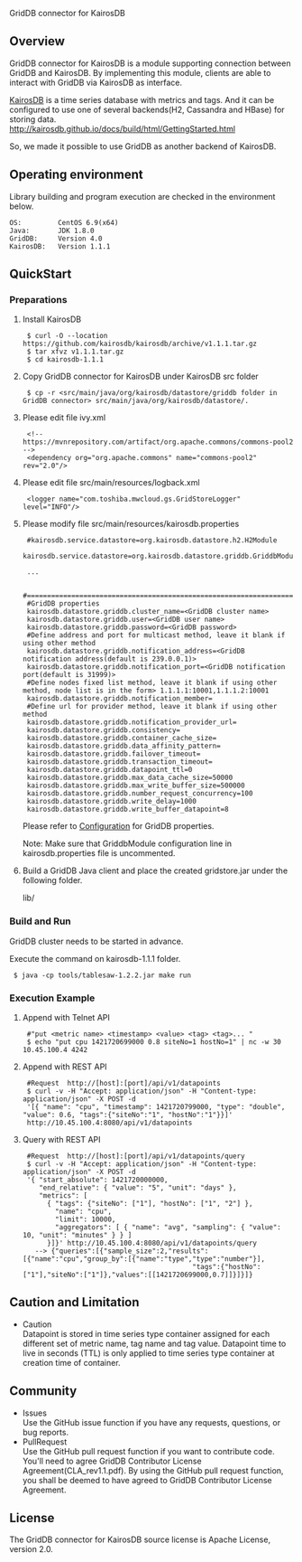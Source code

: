 GridDB connector for KairosDB

## Overview

GridDB connector for KairosDB is a module supporting connection between GridDB and KairosDB. By implementing this module, clients are able to interact with GridDB via KairosDB as interface.

[KairosDB](https://github.com/kairosdb/kairosdb) is a time series database with metrics and tags.
And it can be configured to use one of several backends(H2, Cassandra and HBase) for storing data.  
http://kairosdb.github.io/docs/build/html/GettingStarted.html

So, we made it possible to use GridDB as another backend of KairosDB.

## Operating environment

Library building and program execution are checked in the environment below.

    OS:         CentOS 6.9(x64)
    Java:       JDK 1.8.0
    GridDB:     Version 4.0
	KairosDB:   Version 1.1.1

## QuickStart
### Preparations

1. Install KairosDB

        $ curl -O --location https://github.com/kairosdb/kairosdb/archive/v1.1.1.tar.gz 
        $ tar xfvz v1.1.1.tar.gz 
        $ cd kairosdb-1.1.1

2. Copy GridDB connector for KairosDB under KairosDB src folder
   
        $ cp -r <src/main/java/org/kairosdb/datastore/griddb folder in GridDB connector> src/main/java/org/kairosdb/datastore/.

3. Please edit file ivy.xml

		<!-- https://mvnrepository.com/artifact/org.apache.commons/commons-pool2 -->
		<dependency org="org.apache.commons" name="commons-pool2" rev="2.0"/>

4. Please edit file src/main/resources/logback.xml
 
        <logger name="com.toshiba.mwcloud.gs.GridStoreLogger" level="INFO"/>

5. Please modify file src/main/resources/kairosdb.properties
 
        #kairosdb.service.datastore=org.kairosdb.datastore.h2.H2Module
        kairosdb.service.datastore=org.kairosdb.datastore.griddb.GriddbModule

        ...
 
        #===============================================================================
        #GridDB properties
        kairosdb.datastore.griddb.cluster_name=<GridDB cluster name>
        kairosdb.datastore.griddb.user=<GridDB user name>
        kairosdb.datastore.griddb.password=<GridDB password>
        #Define address and port for multicast method, leave it blank if using other method
        kairosdb.datastore.griddb.notification_address=<GridDB notification address(default is 239.0.0.1)>
        kairosdb.datastore.griddb.notification_port=<GridDB notification port(default is 31999)>
        #Define nodes fixed list method, leave it blank if using other method, node list is in the form> 1.1.1.1:10001,1.1.1.2:10001
        kairosdb.datastore.griddb.notification_member=
        #Define url for provider method, leave it blank if using other method
        kairosdb.datastore.griddb.notification_provider_url=
        kairosdb.datastore.griddb.consistency=
        kairosdb.datastore.griddb.container_cache_size=
        kairosdb.datastore.griddb.data_affinity_pattern=
        kairosdb.datastore.griddb.failover_timeout=
        kairosdb.datastore.griddb.transaction_timeout=
        kairosdb.datastore.griddb.datapoint_ttl=0
        kairosdb.datastore.griddb.max_data_cache_size=50000
        kairosdb.datastore.griddb.max_write_buffer_size=500000
        kairosdb.datastore.griddb.number_request_concurrency=100
        kairosdb.datastore.griddb.write_delay=1000
        kairosdb.datastore.griddb.write_buffer_datapoint=8

    Please refer to [Configuration](Configuration.md) for GridDB properties.

    Note: Make sure that GriddbModule configuration line in kairosdb.properties file is uncommented.

6. Build a GridDB Java client and place the created gridstore.jar under the following folder.

     lib/

### Build and Run

GridDB cluster needs to be started in advance.

Execute the command on kairosdb-1.1.1 folder.
  
     $ java -cp tools/tablesaw-1.2.2.jar make run

### Execution Example

1. Append with Telnet API

        #"put <metric name> <timestamp> <value> <tag> <tag>... "
        $ echo "put cpu 1421720699000 0.8 siteNo=1 hostNo=1" | nc -w 30 10.45.100.4 4242

2. Append with REST API

        #Request  http://[host]:[port]/api/v1/datapoints
        $ curl -v -H "Accept: application/json" -H "Content-type: application/json" -X POST -d 
        '[{ "name": "cpu", "timestamp": 1421720799000, "type": "double", "value": 0.6, "tags":{"siteNo":"1", "hostNo":"1"}}]' 
        http://10.45.100.4:8080/api/v1/datapoints 

3. Query with REST API

        #Request  http://[host]:[port]/api/v1/datapoints/query
        $ curl -v -H "Accept: application/json" -H "Content-type: application/json" -X POST -d 
        '{ "start_absolute": 1421720000000, 
           "end_relative": { "value": "5", "unit": "days" }, 
           "metrics": [ 
             { "tags": {"siteNo": ["1"], "hostNo": ["1", "2"] }, 
               "name": "cpu", 
               "limit": 10000, 
               "aggregators": [ { "name": "avg", "sampling": { "value": 10, "unit": "minutes" } } ]
             }]}' http://10.45.100.4:8080/api/v1/datapoints/query 
          --> {"queries":[{"sample_size":2,"results":[{"name":"cpu","group_by":[{"name":"type","type":"number"}],
                                                 "tags":{"hostNo":["1"],"siteNo":["1"]},"values":[[1421720699000,0.7]]}]}]}

## Caution and Limitation

  * Caution  
    Datapoint is stored in time series type container assigned for each different set of metric name, tag name and tag value.
    Datapoint time to live in seconds (TTL) is only applied to time series type container at creation time of container.

## Community

  * Issues  
    Use the GitHub issue function if you have any requests, questions, or bug reports. 
  * PullRequest  
    Use the GitHub pull request function if you want to contribute code.
    You'll need to agree GridDB Contributor License Agreement(CLA_rev1.1.pdf).
    By using the GitHub pull request function, you shall be deemed to have agreed to GridDB Contributor License Agreement.

## License
  
  The GridDB connector for KairosDB source license is Apache License, version 2.0.
